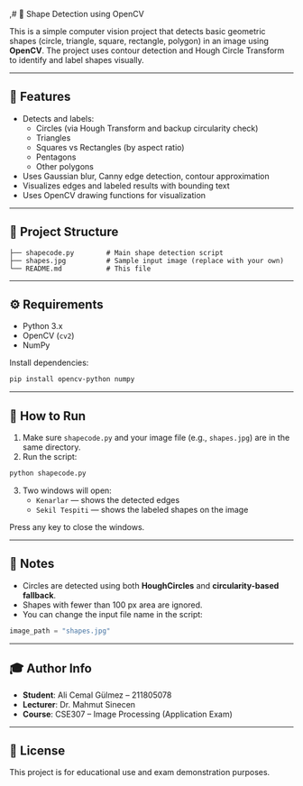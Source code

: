 ,# 🔷 Shape Detection using OpenCV

This is a simple computer vision project that detects basic geometric shapes (circle, triangle, square, rectangle, polygon) in an image using **OpenCV**. The project uses contour detection and Hough Circle Transform to identify and label shapes visually.

---

## 📌 Features

- Detects and labels:
  - Circles (via Hough Transform and backup circularity check)
  - Triangles
  - Squares vs Rectangles (by aspect ratio)
  - Pentagons
  - Other polygons
- Uses Gaussian blur, Canny edge detection, contour approximation
- Visualizes edges and labeled results with bounding text
- Uses OpenCV drawing functions for visualization

---

## 📂 Project Structure

```
├── shapecode.py        # Main shape detection script
├── shapes.jpg          # Sample input image (replace with your own)
└── README.md           # This file
```

---

## ⚙️ Requirements

- Python 3.x
- OpenCV (`cv2`)
- NumPy

Install dependencies:
```bash
pip install opencv-python numpy
```

---

## 🚀 How to Run

1. Make sure `shapecode.py` and your image file (e.g., `shapes.jpg`) are in the same directory.
2. Run the script:
```bash
python shapecode.py
```

3. Two windows will open:
   - `Kenarlar` — shows the detected edges
   - `Sekil Tespiti` — shows the labeled shapes on the image

Press any key to close the windows.

---

## 📸 Notes

- Circles are detected using both **HoughCircles** and **circularity-based fallback**.
- Shapes with fewer than 100 px area are ignored.
- You can change the input file name in the script:
```python
image_path = "shapes.jpg"
```

---

## 🎓 Author Info

- **Student**: Ali Cemal Gülmez – 211805078  
- **Lecturer**: Dr. Mahmut Sinecen  
- **Course**: CSE307 – Image Processing (Application Exam)

---

## 🪪 License

This project is for educational use and exam demonstration purposes.
